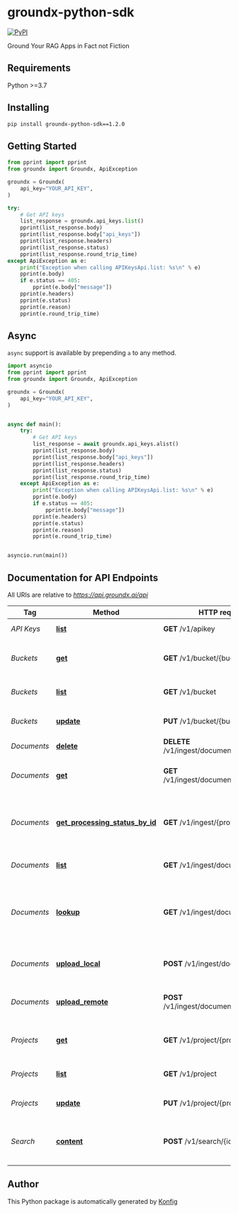 # groundx-python-sdk

[![PyPI](https://img.shields.io/badge/PyPI-v1.2.0-blue)](https://pypi.org/project/groundx-python-sdk/1.2.0)

Ground Your RAG Apps in Fact not Fiction


## Requirements

Python >=3.7

## Installing

```sh
pip install groundx-python-sdk==1.2.0
```

## Getting Started

```python
from pprint import pprint
from groundx import Groundx, ApiException

groundx = Groundx(
    api_key="YOUR_API_KEY",
)

try:
    # Get API keys
    list_response = groundx.api_keys.list()
    pprint(list_response.body)
    pprint(list_response.body["api_keys"])
    pprint(list_response.headers)
    pprint(list_response.status)
    pprint(list_response.round_trip_time)
except ApiException as e:
    print("Exception when calling APIKeysApi.list: %s\n" % e)
    pprint(e.body)
    if e.status == 405:
        pprint(e.body["message"])
    pprint(e.headers)
    pprint(e.status)
    pprint(e.reason)
    pprint(e.round_trip_time)
```

## Async

`async` support is available by prepending `a` to any method.

```python
import asyncio
from pprint import pprint
from groundx import Groundx, ApiException

groundx = Groundx(
    api_key="YOUR_API_KEY",
)


async def main():
    try:
        # Get API keys
        list_response = await groundx.api_keys.alist()
        pprint(list_response.body)
        pprint(list_response.body["api_keys"])
        pprint(list_response.headers)
        pprint(list_response.status)
        pprint(list_response.round_trip_time)
    except ApiException as e:
        print("Exception when calling APIKeysApi.list: %s\n" % e)
        pprint(e.body)
        if e.status == 405:
            pprint(e.body["message"])
        pprint(e.headers)
        pprint(e.status)
        pprint(e.reason)
        pprint(e.round_trip_time)


asyncio.run(main())
```


## Documentation for API Endpoints

All URIs are relative to *https://api.groundx.ai/api*

Tag | Method | HTTP request | Description
------------ | ------------- | ------------- | -------------
*API Keys* | [**list**](docs/apis/tags/APIKeysApi.md#list) | **GET** /v1/apikey | Get API keys
*Buckets* | [**get**](docs/apis/tags/BucketsApi.md#get) | **GET** /v1/bucket/{bucketId} | Look up an existing bucket by its ID
*Buckets* | [**list**](docs/apis/tags/BucketsApi.md#list) | **GET** /v1/bucket | Look up existing buckets
*Buckets* | [**update**](docs/apis/tags/BucketsApi.md#update) | **PUT** /v1/bucket/{bucketId} | Update an existing bucket
*Documents* | [**delete**](docs/apis/tags/DocumentsApi.md#delete) | **DELETE** /v1/ingest/document/{documentId} | Delete a document
*Documents* | [**get**](docs/apis/tags/DocumentsApi.md#get) | **GET** /v1/ingest/document/{documentId} | Look up an existing document by its ID
*Documents* | [**get_processing_status_by_id**](docs/apis/tags/DocumentsApi.md#get_processing_status_by_id) | **GET** /v1/ingest/{processId} | Look up the processing status of documents for a given processId
*Documents* | [**list**](docs/apis/tags/DocumentsApi.md#list) | **GET** /v1/ingest/documents | Look up all existing documents
*Documents* | [**lookup**](docs/apis/tags/DocumentsApi.md#lookup) | **GET** /v1/ingest/documents/{id} | Look up existing documents by processId, bucketId, or projectId
*Documents* | [**upload_local**](docs/apis/tags/DocumentsApi.md#upload_local) | **POST** /v1/ingest/documents/local | Upload local documents to GroundX
*Documents* | [**upload_remote**](docs/apis/tags/DocumentsApi.md#upload_remote) | **POST** /v1/ingest/documents/remote | Upload hosted documents to GroundX
*Projects* | [**get**](docs/apis/tags/ProjectsApi.md#get) | **GET** /v1/project/{projectId} | Look up an existing project by its ID
*Projects* | [**list**](docs/apis/tags/ProjectsApi.md#list) | **GET** /v1/project | Look up existing projects
*Projects* | [**update**](docs/apis/tags/ProjectsApi.md#update) | **PUT** /v1/project/{projectId} | Update an existing project
*Search* | [**content**](docs/apis/tags/SearchApi.md#content) | **POST** /v1/search/{id} | Perform a search query of your content


## Author
This Python package is automatically generated by [Konfig](https://konfigthis.com)
